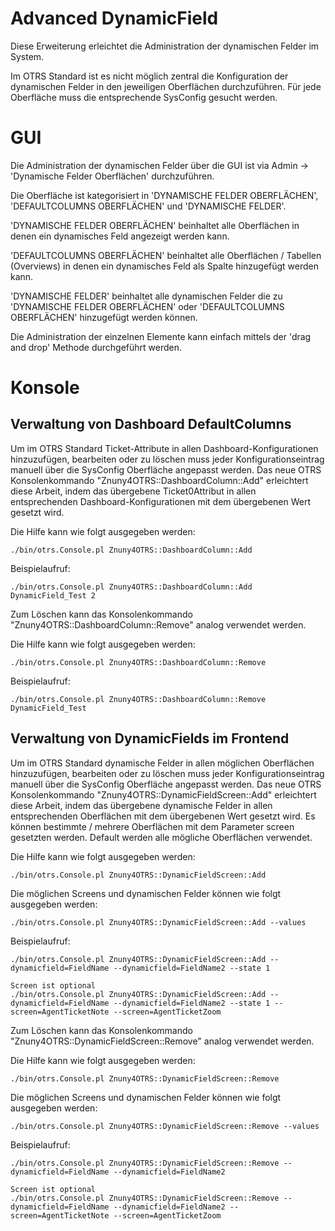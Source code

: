 # Advanced DynamicField

Diese Erweiterung erleichtet die Administration der dynamischen Felder im System.

Im OTRS Standard ist es nicht möglich zentral die Konfiguration der dynamischen Felder in den jeweiligen Oberflächen durchzuführen. Für jede Oberfläche muss die entsprechende SysConfig gesucht werden.

# GUI

Die Administration der dynamischen Felder über die GUI ist via Admin -> 'Dynamische Felder Oberflächen' durchzuführen.

Die Oberfläche ist kategorisiert in 'DYNAMISCHE FELDER OBERFLÄCHEN', 'DEFAULTCOLUMNS OBERFLÄCHEN'  und 'DYNAMISCHE FELDER'.

'DYNAMISCHE FELDER OBERFLÄCHEN' beinhaltet alle Oberflächen in denen ein dynamisches Feld angezeigt werden kann.

'DEFAULTCOLUMNS OBERFLÄCHEN' beinhaltet alle Oberflächen / Tabellen (Overviews) in denen ein dynamisches Feld als Spalte hinzugefügt werden kann.

'DYNAMISCHE FELDER' beinhaltet alle dynamischen Felder die zu 'DYNAMISCHE FELDER OBERFLÄCHEN' oder 'DEFAULTCOLUMNS
OBERFLÄCHEN' hinzugefügt werden können.

Die Administration der einzelnen Elemente kann einfach mittels der 'drag and drop' Methode durchgeführt werden.


# Konsole

## Verwaltung von Dashboard DefaultColumns

Um im OTRS Standard Ticket-Attribute in allen Dashboard-Konfigurationen hinzuzufügen, bearbeiten oder zu löschen muss jeder Konfigurationseintrag manuell über die SysConfig Oberfläche angepasst werden. Das neue OTRS Konsolenkommando "Znuny4OTRS::DashboardColumn::Add" erleichtert diese Arbeit, indem das übergebene Ticket0Attribut in allen entsprechenden Dashboard-Konfigurationen mit dem übergebenen Wert gesetzt wird.

Die Hilfe kann wie folgt ausgegeben werden:
```
./bin/otrs.Console.pl Znuny4OTRS::DashboardColumn::Add
```

Beispielaufruf:
```
./bin/otrs.Console.pl Znuny4OTRS::DashboardColumn::Add DynamicField_Test 2
```

Zum Löschen kann das Konsolenkommando "Znuny4OTRS::DashboardColumn::Remove" analog verwendet werden.

Die Hilfe kann wie folgt ausgegeben werden:
```
./bin/otrs.Console.pl Znuny4OTRS::DashboardColumn::Remove
```

Beispielaufruf:
```
./bin/otrs.Console.pl Znuny4OTRS::DashboardColumn::Remove DynamicField_Test
```

## Verwaltung von DynamicFields im Frontend

Um im OTRS Standard dynamische Felder in allen möglichen Oberflächen hinzuzufügen, bearbeiten oder zu löschen muss jeder Konfigurationseintrag manuell über die SysConfig Oberfläche angepasst werden. Das neue OTRS Konsolenkommando "Znuny4OTRS::DynamicFieldScreen::Add" erleichtert diese Arbeit, indem das übergebene dynamische Felder in allen entsprechenden Oberflächen mit dem übergebenen Wert gesetzt wird.
Es können bestimmte / mehrere Oberflächen mit dem Parameter screen gesetzten werden.
Default werden alle mögliche Oberflächen verwendet.

Die Hilfe kann wie folgt ausgegeben werden:
```
./bin/otrs.Console.pl Znuny4OTRS::DynamicFieldScreen::Add
```

Die möglichen Screens und dynamischen Felder können wie folgt ausgegeben werden:
```
./bin/otrs.Console.pl Znuny4OTRS::DynamicFieldScreen::Add --values
```

Beispielaufruf:
```
./bin/otrs.Console.pl Znuny4OTRS::DynamicFieldScreen::Add --dynamicfield=FieldName --dynamicfield=FieldName2 --state 1

Screen ist optional
./bin/otrs.Console.pl Znuny4OTRS::DynamicFieldScreen::Add --dynamicfield=FieldName --dynamicfield=FieldName2 --state 1 --screen=AgentTicketNote --screen=AgentTicketZoom
```



Zum Löschen kann das Konsolenkommando "Znuny4OTRS::DynamicFieldScreen::Remove" analog verwendet werden.

Die Hilfe kann wie folgt ausgegeben werden:
```
./bin/otrs.Console.pl Znuny4OTRS::DynamicFieldScreen::Remove
```

Die möglichen Screens und dynamischen Felder können wie folgt ausgegeben werden:
```
./bin/otrs.Console.pl Znuny4OTRS::DynamicFieldScreen::Remove --values
```

Beispielaufruf:
```
./bin/otrs.Console.pl Znuny4OTRS::DynamicFieldScreen::Remove --dynamicfield=FieldName --dynamicfield=FieldName2

Screen ist optional
./bin/otrs.Console.pl Znuny4OTRS::DynamicFieldScreen::Remove --dynamicfield=FieldName --dynamicfield=FieldName2 --screen=AgentTicketNote --screen=AgentTicketZoom

```
